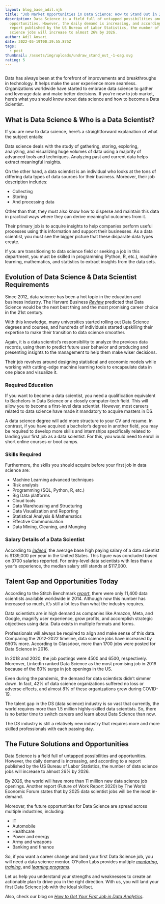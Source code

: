 ```yaml
---
layout: blog_base_adil.njk
title: "Job Market Opportunities in Data Science: How to Stand Out in 2022?"
description: Data Science is a field full of untapped possibilities and
  opportunities. However, the daily demand is increasing, and according to a
  report published by the US Bureau of Labor Statistics, the number of data
  science jobs will increase to almost 26% by 2026.
author: Adil Ansari
date: 2022-05-19T00:39:55.875Z
tags:
  - post
thumbnail: /assets/img/uploads/undraw_stand_out_-1-oag.svg
rating: 5
---
```

<img src="/assets/img/uploads/undraw*stand_out*-1-oag.svg" class="img-fluid" alt="" >

Data has always been at the forefront of improvements and breakthroughs in technology. It helps make the user experience more seamless. Organizations worldwide have started to embrace data science to gather and leverage data and make better decisions. If you’re new to job market, here’s what you should know about data science and how to become a Data Scientist.

## [](<>)What is Data Science & Who is a Data Scientist?

If you are new to data science, here’s a straightforward explanation of what the subject entails:

Data science deals with the study of gathering, storing, exploring, analyzing, and visualizing huge volumes of data using a majority of advanced tools and techniques. Analyzing past and current data helps extract meaningful insights.

On the other hand, a data scientist is an individual who looks at the tons of differing data types of data sources for their business. Moreover, their job description includes:

* Collecting
* Storing
* And processing data

Other than that, they must also know how to disperse and maintain this data in practical ways where they can derive meaningful outcomes from it.

Their primary job is to acquire insights to help companies perform useful processes using this information and support their businesses. As a data scientist, you must see the bigger picture that these disparate data types create.

If you are transitioning to data science field or seeking a job in this department, you must be skilled in programming (Python, R, etc.), machine learning, mathematics, and statistics to extract insights from the data sets.

## [](<>)Evolution of Data Science & Data Scientist Requirements

Since 2012, data science has been a hot topic in the education and business industry. The Harvard Business *[Review](https://hbr.org/2019/01/data-science-and-the-art-of-persuasion)* predicted that Data Science would be the next best thing and the most promising career choice in the 21st century.

With this knowledge, many universities started rolling out Data Science degrees and courses, and hundreds of individuals started upskilling their expertise to make their transition to data science smoother.

Again, it is a data scientist’s responsibility to analyze the previous data records, using them to predict future user behavior and producing and presenting insights to the management to help them make wiser decisions.

Their job revolves around designing statistical and economic models while working with cutting-edge machine learning tools to encapsulate data in one place and visualize it.

### [](<>)Required Education

If you want to become a data scientist, you need a qualification equivalent to Bachelors in Data Science or a closely computer-tech field. This will allow you to become a first-level data scientist. However, most careers related to data science have made it mandatory to acquire masters in DS.

A data science degree will add more structure to your CV and resume. In contrast, if you have acquired a bachelor’s degree in another field, you may be required to develop more skills and internships specifically related to landing your first job as a data scientist. For this, you would need to enroll in short online courses or boot camps.

### [](<>)Skills Required

Furthermore, the skills you should acquire before your first job in data science are:

* Machine Learning advanced techniques
* Risk analysis
* Programming (SQL, Python, R, etc.)
* Big Data platforms
* Cloud tools
* Data Warehousing and Structuring
* Data Visualization and Reporting
* Statistical Analysis & Mathematics
* Effective Communication
* Data Mining, Cleaning, and Munging

### [](<>)Salary Details of a Data Scientist

According to *[Indeed](https://www.indeed.com/career/data-scientist/salaries)*, the average base high paying salary of a data scientist is $139,000 per year in the United States. This figure was concluded based on 3700 salaries reported. For entry-level data scientists with less than a year’s experience, the median salary still stands at $117,000.

## [](<>)Talent Gap and Opportunities Today

According to the Stitch Benchmark *[report](https://www.stitchdata.com/resources/the-state-of-data-science/)*, there were only 11,400 data scientists available worldwide in 2014. Although now this number has increased so much, it’s still a lot less than what the industry requires.

Data scientists are in high demand as companies like Amazon, Meta, and Google, magnify user experience, grow profits, and accomplish strategic objectives using data. Data exists in multiple formats and forms.

Professionals will always be required to align and make sense of this data. Comparing the 2012-2022 timeline, data science jobs have increased by 650% more. According to Glassdoor, more than 1700 jobs were posted for Data Science in 2016.

In 2018 and 2020, the job postings were 4500 and 6500, respectively. Moreover, LinkedIn ranked Data Science as the most promising job in 2019 because of the 60% surge in job openings in the US.

Even during the pandemic, the demand for data scientists didn’t simmer down. In fact, 42% of data science organizations suffered no loss or adverse effects, and almost 8% of these organizations grew during COVID-19.

The talent gap in the DS (data science) industry is so vast that currently, the world requires more than 1.5 million highly-skilled data scientists. So, there is no better time to switch careers and learn about Data Science than now.

The DS industry is still a relatively new industry that requires more and more skilled professionals with each passing day.

## [](<>)The Future Solutions and Opportunities

Data Science is a field full of untapped possibilities and opportunities. However, the daily demand is increasing, and according to a report published by the US Bureau of Labor Statistics, the number of data science jobs will increase to almost 26% by 2026.

By 2026, the world will have more than 11 million new data science job openings. Another report (Future of Work Report 2020) by The World Economic Forum states that by 2025 data scientist jobs will be the most in-demand.

Moreover, the future opportunities for Data Science are spread across multiple industries, including:

* IT
* Automobile
* Healthcare
* Power and energy
* Army and weapons
* Banking and finance

So, if you want a career change and land your first Data Science job, you will need a data science mentor. O’Fallon Labs provides multiple *[mentoring](https://saeedmirshekari.com/coaching-plan/)*, *[training](https://saeedmirshekari.com/services/)*, and *[learning programs](https://saeedmirshekari.com/ecourse-bdsf/)*.

Let us help you understand your strengths and weaknesses to create an actionable plan to drive you in the right direction. With us, you will land your first Data Science job with the ideal skillset.

Also, check our blog on *[How to Get Your First Job in Data Analytics](https://saeedmirshekari.com/blog/2022-04-17-5-things-you-need-to-get-your-first-job-in-data-science-analytics/)*.